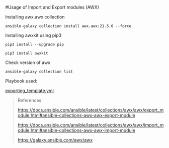 #Usage of Import and Export modules (AWX)

Installing awx.awx collection
```
ansible-galaxy collection install awx.awx:21.5.0 --force
```

Installing awxkit using pip3
```
pip3 install --upgrade pip
```
```
pip3 install awxkit
```
Check version of awx
```
ansible-galaxy collection list
```

Playbook used:

[exporting_template.yml](https://github.com/omkardamame/AAP-Cluster/blob/main/exporting_template.yml)


> References: 
> 
> https://docs.ansible.com/ansible/latest/collections/awx/awx/export_module.html#ansible-collections-awx-awx-export-module
> 
> https://docs.ansible.com/ansible/latest/collections/awx/awx/import_module.html#ansible-collections-awx-awx-import-module
>
> https://galaxy.ansible.com/awx/awx
